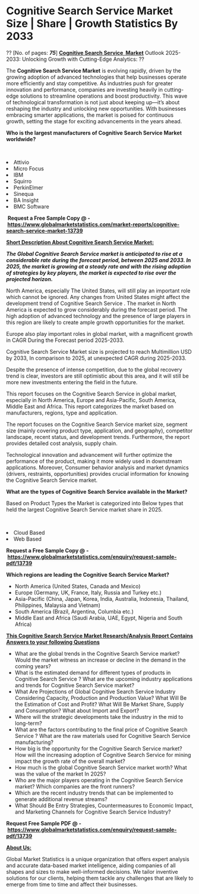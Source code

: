 <H1>Cognitive Search Service Market Size | Share | Growth Statistics By 2033</H1><p>?? [No. of pages:&nbsp;<strong><em>75</em></strong>]&nbsp;<strong><a href="https://www.globalmarketstatistics.com/market-reports/cognitive-search-service-market-13739">Cognitive Search Service &nbsp;Market</a></strong>&nbsp;Outlook 2025-2033: Unlocking Growth with Cutting-Edge Analytics: ??</p><p>The <strong>Cognitive Search Service Market</strong> is evolving rapidly, driven by the growing adoption of advanced technologies that help businesses operate more efficiently and stay competitive. As industries push for greater innovation and performance, companies are investing heavily in cutting-edge solutions to streamline operations and boost productivity. This wave of technological transformation is not just about keeping up&mdash;it&rsquo;s about reshaping the industry and unlocking new opportunities. With businesses embracing smarter applications, the market is poised for continuous growth, setting the stage for exciting advancements in the years ahead.</p><p><strong>Who is the largest manufacturers of Cognitive Search Service Market worldwide?</strong></p><p>&nbsp;<li>Attivio<li> Micro Focus<li> IBM<li> Squirro<li> PerkinElmer<li> Sinequa<li> BA Insight<li> BMC Software</p><p>&nbsp;<strong>Request a Free Sample Copy @ -&nbsp;<a href="https://www.globalmarketstatistics.com/market-reports/cognitive-search-service-market-13739">https://www.globalmarketstatistics.com/market-reports/cognitive-search-service-market-13739</a></strong></p><p><strong><u>Short Description About Cognitive Search Service Market:</u></strong></p><p><strong><em>The Global Cognitive Search Service market is anticipated to rise at a considerable rate during the forecast period, between 2025 and 2033. In 2025, the market is growing at a steady rate and with the rising adoption of strategies by key players, the market is expected to rise over the projected horizon.</em></strong></p><p>North America, especially The United States, will still play an important role which cannot be ignored. Any changes from United States might affect the development trend of Cognitive Search Service . The market in North America is expected to grow considerably during the forecast period. The high adoption of advanced technology and the presence of large players in this region are likely to create ample growth opportunities for the market.</p><p>Europe also play important roles in global market, with a magnificent growth in CAGR During the Forecast period 2025-2033.</p><p>Cognitive Search Service Market size is projected to reach Multimillion USD by 2033, In comparison to 2025, at unexpected CAGR during 2025-2033.</p><p>Despite the presence of intense competition, due to the global recovery trend is clear, investors are still optimistic about this area, and it will still be more new investments entering the field in the future.</p><p>This report focuses on the Cognitive Search Service in global market, especially in North America, Europe and Asia-Pacific, South America, Middle East and Africa. This report categorizes the market based on manufacturers, regions, type and application.</p><p>The report focuses on the Cognitive Search Service market size, segment size (mainly covering product type, application, and geography), competitor landscape, recent status, and development trends. Furthermore, the report provides detailed cost analysis, supply chain.</p><p>Technological innovation and advancement will further optimize the performance of the product, making it more widely used in downstream applications. Moreover, Consumer behavior analysis and market dynamics (drivers, restraints, opportunities) provides crucial information for knowing the Cognitive Search Service market.</p><p><strong>What are the types of Cognitive Search Service available in the Market?</strong></p><p>Based on Product Types the Market is categorized into Below types that held the largest Cognitive Search Service market share in 2025.</p><p>&nbsp;<li>Cloud Based<li> Web Based&nbsp;</p><p><strong>Request a Free Sample Copy @ -&nbsp;<a href="https://www.globalmarketstatistics.com/enquiry/request-sample-pdf/13739">https://www.globalmarketstatistics.com/enquiry/request-sample-pdf/13739</a></strong></p><p><strong>Which regions are leading the Cognitive Search Service Market?</strong></p><ul><li>North America (United States, Canada and Mexico)</li><li>Europe (Germany, UK, France, Italy, Russia and Turkey etc.)</li><li>Asia-Pacific (China, Japan, Korea, India, Australia, Indonesia, Thailand, Philippines, Malaysia and Vietnam)</li><li>South America (Brazil, Argentina, Columbia etc.)</li><li>Middle East and Africa (Saudi Arabia, UAE, Egypt, Nigeria and South Africa)</li></ul><p><strong><u>This Cognitive Search Service Market Research/Analysis Report Contains Answers to your following Questions</u></strong></p><ul><li>What are the global trends in the Cognitive Search Service market? Would the market witness an increase or decline in the demand in the coming years?</li><li>What is the estimated demand for different types of products in Cognitive Search Service ? What are the upcoming industry applications and trends for Cognitive Search Service market?</li><li>What Are Projections of Global Cognitive Search Service Industry Considering Capacity, Production and Production Value? What Will Be the Estimation of Cost and Profit? What Will Be Market Share, Supply and Consumption? What about Import and Export?</li><li>Where will the strategic developments take the industry in the mid to long-term?</li><li>What are the factors contributing to the final price of Cognitive Search Service ? What are the raw materials used for Cognitive Search Service manufacturing?</li><li>How big is the opportunity for the Cognitive Search Service market? How will the increasing adoption of Cognitive Search Service for mining impact the growth rate of the overall market?</li><li>How much is the global Cognitive Search Service market worth? What was the value of the market In 2025?</li><li>Who are the major players operating in the Cognitive Search Service market? Which companies are the front runners?</li><li>Which are the recent industry trends that can be implemented to generate additional revenue streams?</li><li>What Should Be Entry Strategies, Countermeasures to Economic Impact, and Marketing Channels for Cognitive Search Service Industry?</li></ul><p><strong>Request Free Sample PDF @ -&nbsp;<a href="https://www.globalmarketstatistics.com/enquiry/request-sample-pdf/13739">https://www.globalmarketstatistics.com/enquiry/request-sample-pdf/13739</a></strong></p><p><strong><u>About Us:</u></strong></p><p>Global Market Statistics&nbsp;is a unique organization that offers expert analysis and accurate data-based market intelligence, aiding companies of all shapes and sizes to make well-informed decisions. We tailor inventive solutions for our clients, helping them tackle any challenges that are likely to emerge from time to time and affect their businesses.</p>
